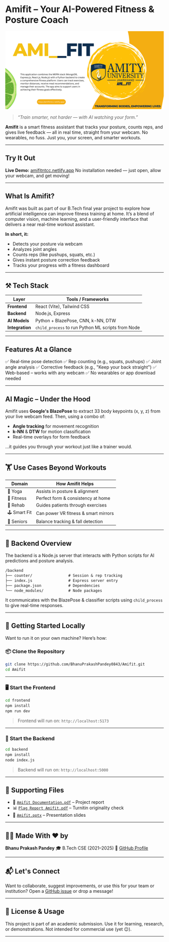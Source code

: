 #  Amifit – Your AI-Powered Fitness & Posture Coach

![Amifit Banner](./Amifit%20Banner.png)

> *“Train smarter, not harder — with AI watching your form.”*

**Amifit** is a smart fitness assistant that tracks your posture, counts reps, and gives live feedback — all in real time, straight from your webcam. No wearables, no fuss. Just you, your screen, and smarter workouts.

---

##  Try It Out

 **Live Demo:** [amifitntcc.netlify.app](https://amifitntcc.netlify.app)
No installation needed — just open, allow your webcam, and get moving!

---

##  What Is Amifit?

Amifit was built as part of our B.Tech final year project to explore how artificial intelligence can improve fitness training at home. It’s a blend of computer vision, machine learning, and a user-friendly interface that delivers a near real-time workout assistant.

**In short, it:**

* Detects your posture via webcam
* Analyzes joint angles
* Counts reps (like pushups, squats, etc.)
* Gives instant posture correction feedback
* Tracks your progress with a fitness dashboard

---

## ⚒ Tech Stack

| Layer           | Tools / Frameworks                                 |
| --------------- | -------------------------------------------------- |
| **Frontend**    | React (Vite), Tailwind CSS                         |
| **Backend**     | Node.js, Express                                   |
| **AI Models**   | Python + BlazePose, CNN, k-NN, DTW                 |
| **Integration** | `child_process` to run Python ML scripts from Node |

---

##  Features At a Glance

✅ Real-time pose detection
✅ Rep counting (e.g., squats, pushups)
✅ Joint angle analysis
✅ Corrective feedback (e.g., "Keep your back straight")
✅ Web-based – works with any webcam
✅ No wearables or app download needed

---

##  AI Magic – Under the Hood

Amifit uses **Google's BlazePose** to extract 33 body keypoints (x, y, z) from your live webcam feed. Then, using a combo of:

*  **Angle tracking** for movement recognition
*  **k-NN** & **DTW** for motion classification
*  Real-time overlays for form feedback

…it guides you through your workout just like a trainer would.

---

## 🏋️ Use Cases Beyond Workouts

| Domain       | How Amifit Helps                     |
| ------------ | ------------------------------------ |
| 🧘 Yoga      | Assists in posture & alignment       |
| 💪 Fitness   | Perfect form & consistency at home   |
| 🏥 Rehab     | Guides patients through exercises    |
| 🕹 Smart Fit | Can power VR fitness & smart mirrors |
| 👴 Seniors   | Balance tracking & fall detection    |

---

## 📁 Backend Overview

The backend is a Node.js server that interacts with Python scripts for AI predictions and posture analysis.

```
/backend
├── counter/                # Session & rep tracking
├── index.js                # Express server entry
├── package.json            # Dependencies
└── node_modules/           # Node packages
```

It communicates with the BlazePose & classifier scripts using `child_process` to give real-time responses.

---

## 🚀 Getting Started Locally

Want to run it on your own machine? Here’s how:

### 📦 Clone the Repository

```bash
git clone https://github.com/BhanuPrakashPandey0843/Amifit.git
cd Amifit
```

---

### 🖥️ Start the Frontend

```bash
cd frontend
npm install
npm run dev
```

> Frontend will run on: `http://localhost:5173`

---

### 🔌 Start the Backend

```bash
cd backend
npm install
node index.js
```

> Backend will run on: `http://localhost:5000`

---

## 📎 Supporting Files

* 📄 [`Amifit Documentation.pdf`](./Amifit%20Documentation.pdf) – Project report
* 📊 [`Plag Report Amifit.pdf`](./Plag%20report%20Amifit.pdf) – Turnitin originality check
* 🎥 [`Amifit.pptx`](./Amifit.pptx) – Presentation slides

---

## 👨‍💻 Made With ❤️ by

**Bhanu Prakash Pandey**
🎓 B.Tech CSE (2021–2025)
🔗 [GitHub Profile](https://github.com/BhanuPrakashPandey0843)

---

## 📬 Let's Connect

Want to collaborate, suggest improvements, or use this for your team or institution?
Open a [GitHub issue](https://github.com/BhanuPrakashPandey0843/Amifit/issues) or drop a message!

---

## 📝 License & Usage

This project is part of an academic submission. Use it for learning, research, or demonstrations. Not intended for commercial use (yet 😉).

---

